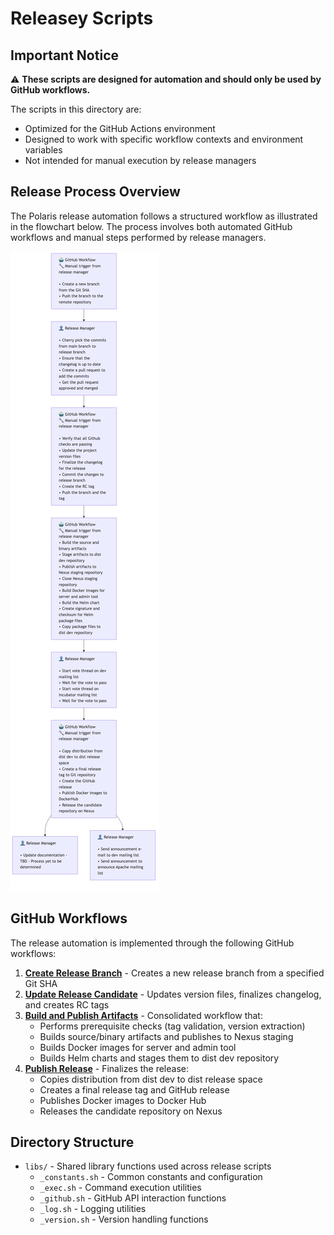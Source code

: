 <!--
Licensed to the Apache Software Foundation (ASF) under one
or more contributor license agreements.  See the NOTICE file
distributed with this work for additional information
regarding copyright ownership.  The ASF licenses this file
to you under the Apache License, Version 2.0 (the
"License"); you may not use this file except in compliance
with the License.  You may obtain a copy of the License at

  http://www.apache.org/licenses/LICENSE-2.0

Unless required by applicable law or agreed to in writing,
software distributed under the License is distributed on an
"AS IS" BASIS, WITHOUT WARRANTIES OR CONDITIONS OF ANY
KIND, either express or implied.  See the License for the
specific language governing permissions and limitations
under the License.
-->

# Releasey Scripts

## Important Notice

⚠️ **These scripts are designed for automation and should only be used by GitHub workflows.**

The scripts in this directory are:
- Optimized for the GitHub Actions environment
- Designed to work with specific workflow contexts and environment variables
- Not intended for manual execution by release managers

## Release Process Overview

The Polaris release automation follows a structured workflow as illustrated in the flowchart below. The process involves both automated GitHub workflows and manual steps performed by release managers.

![Release Process Flowchart](release-process-flowchart.png)

## GitHub Workflows

The release automation is implemented through the following GitHub workflows:

1. **[Create Release Branch](../.github/workflows/release-1-create-release-branch.yml)** - Creates a new release branch from a specified Git SHA
2. **[Update Release Candidate](../.github/workflows/release-2-update-release-candidate.yml)** - Updates version files, finalizes changelog, and creates RC tags
3. **[Build and Publish Artifacts](../.github/workflows/release-3-build-and-publish-artifacts.yml)** - Consolidated workflow that:
   - Performs prerequisite checks (tag validation, version extraction)
   - Builds source/binary artifacts and publishes to Nexus staging
   - Builds Docker images for server and admin tool
   - Builds Helm charts and stages them to dist dev repository
4. **[Publish Release](../.github/workflows/release-4-publish-release.yml)** - Finalizes the release:
   - Copies distribution from dist dev to dist release space
   - Creates a final release tag and GitHub release
   - Publishes Docker images to Docker Hub
   - Releases the candidate repository on Nexus

## Directory Structure

- `libs/` - Shared library functions used across release scripts
  - `_constants.sh` - Common constants and configuration
  - `_exec.sh` - Command execution utilities
  - `_github.sh` - GitHub API interaction functions
  - `_log.sh` - Logging utilities
  - `_version.sh` - Version handling functions